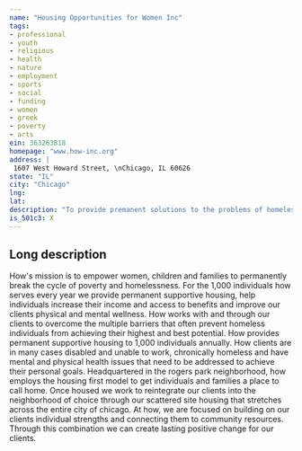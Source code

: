 ```yaml
---
name: "Housing Opportunities for Women Inc"
tags:
- professional
- youth
- religious
- health
- nature
- employment
- sports
- social
- funding
- women
- greek
- poverty
- arts
ein: 363263818
homepage: "www.how-inc.org"
address: |
 1607 West Howard Street, \nChicago, IL 60626
state: "IL"
city: "Chicago"
lng: 
lat: 
description: "To provide premanent solutions to the problems of homelessness and poverty for women and children"
is_501c3: X
---
```


## Long description

How's mission is to empower women, children and families to permanently break the cycle of poverty and homelessness. For the 1,000 individuals how serves every year we provide permanent supportive housing, help individuals increase their income and access to benefits and improve our clients physical and mental wellness. How works with and through our clients to overcome the multiple barriers that often prevent homeless individuals from achieving their highest and best potential. How provides permanent supportive housing to 1,000 individuals annually. How clients are in many cases disabled and unable to work, chronically homeless and have mental and physical health issues that need to be addressed to achieve their personal goals. Headquartered in the rogers park neighborhood, how employs the housing first model to get individuals and families a place to call home. Once housed we work to reintegrate our clients into the neighborhood of choice through our scattered site housing that stretches across the entire city of chicago. At how, we are focused on building on our clients individual strengths and connecting them to community resources. Through this combination we can create lasting positive change for our clients. 
